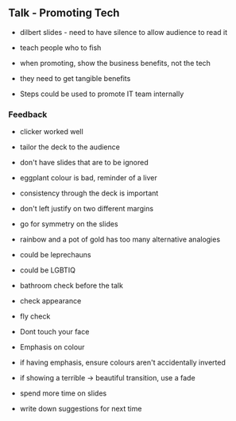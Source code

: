 ## Talk - Promoting Tech

 - dilbert slides - need to have silence to allow audience to read it

 - teach people who to fish

 - when promoting, show the business benefits, not the tech
  - they need to get tangible benefits

 - Steps could be used to promote IT team internally


### Feedback

 - clicker worked well

 - tailor the deck to the audience
  - don't have slides that are to be ignored

 - eggplant colour is bad, reminder of a liver

 - consistency through the deck is important
 
 - don't left justify on two different margins

 - go for symmetry on the slides

 - rainbow and a pot of gold has too many alternative analogies
  - could be leprechauns
  - could be LGBTIQ

 - bathroom check before the talk 
  - check appearance
  - fly check

 - Dont touch your face
 
 - Emphasis on colour 
  - if having emphasis, ensure colours aren't accidentally inverted

 - if showing a terrible -> beautiful transition, use a fade

 - spend more time on slides

 - write down suggestions for next time
